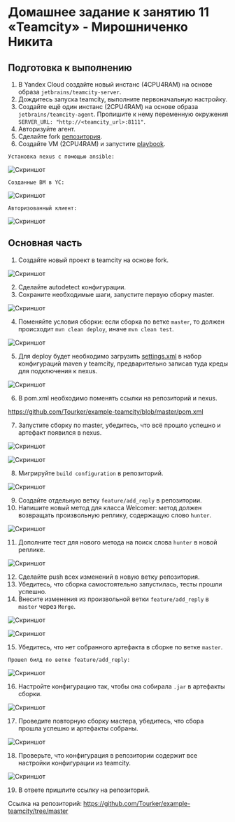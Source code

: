 # Домашнее задание к занятию 11 «Teamcity» - Мирошниченко Никита

## Подготовка к выполнению

1. В Yandex Cloud создайте новый инстанс (4CPU4RAM) на основе образа `jetbrains/teamcity-server`.
2. Дождитесь запуска teamcity, выполните первоначальную настройку.
3. Создайте ещё один инстанс (2CPU4RAM) на основе образа `jetbrains/teamcity-agent`. Пропишите к нему переменную окружения `SERVER_URL: "http://<teamcity_url>:8111"`.
4. Авторизуйте агент.
5. Сделайте fork [репозитория](https://github.com/aragastmatb/example-teamcity).
6. Создайте VM (2CPU4RAM) и запустите [playbook](./infrastructure).

`Установка nexus с помощью ansible: `

![Скриншот](https://github.com/Tourker/Git_HW/blob/main/HW_CI/img/04/1.jpg)

`Созданные ВМ в YC: `

![Скриншот](https://github.com/Tourker/Git_HW/blob/main/HW_CI/img/04/2.jpg)

`Авторизованный клиент: `

![Скриншот](https://github.com/Tourker/Git_HW/blob/main/HW_CI/img/04/4.jpg)

## Основная часть

1. Создайте новый проект в teamcity на основе fork.

![Скриншот](https://github.com/Tourker/Git_HW/blob/main/HW_CI/img/04/3.jpg)

2. Сделайте autodetect конфигурации.
3. Сохраните необходимые шаги, запустите первую сборку master.

![Скриншот](https://github.com/Tourker/Git_HW/blob/main/HW_CI/img/04/5.jpg)

4. Поменяйте условия сборки: если сборка по ветке `master`, то должен происходит `mvn clean deploy`, иначе `mvn clean test`.

![Скриншот](https://github.com/Tourker/Git_HW/blob/main/HW_CI/img/04/5_1.jpg)

5. Для deploy будет необходимо загрузить [settings.xml](./teamcity/settings.xml) в набор конфигураций maven у teamcity, предварительно записав туда креды для подключения к nexus.

![Скриншот](https://github.com/Tourker/Git_HW/blob/main/HW_CI/img/04/6.jpg)

6. В pom.xml необходимо поменять ссылки на репозиторий и nexus.

https://github.com/Tourker/example-teamcity/blob/master/pom.xml

7. Запустите сборку по master, убедитесь, что всё прошло успешно и артефакт появился в nexus.

![Скриншот](https://github.com/Tourker/Git_HW/blob/main/HW_CI/img/04/7.jpg)

![Скриншот](https://github.com/Tourker/Git_HW/blob/main/HW_CI/img/04/8.jpg)

8. Мигрируйте `build configuration` в репозиторий.

![Скриншот](https://github.com/Tourker/Git_HW/blob/main/HW_CI/img/04/10.jpg)

9. Создайте отдельную ветку `feature/add_reply` в репозитории.
10. Напишите новый метод для класса Welcomer: метод должен возвращать произвольную реплику, содержащую слово `hunter`.

![Скриншот](https://github.com/Tourker/Git_HW/blob/main/HW_CI/img/04/11.jpg)

11. Дополните тест для нового метода на поиск слова `hunter` в новой реплике.

![Скриншот](https://github.com/Tourker/Git_HW/blob/main/HW_CI/img/04/12.jpg)

12. Сделайте push всех изменений в новую ветку репозитория.
13. Убедитесь, что сборка самостоятельно запустилась, тесты прошли успешно.
14. Внесите изменения из произвольной ветки `feature/add_reply` в `master` через `Merge`.

![Скриншот](https://github.com/Tourker/Git_HW/blob/main/HW_CI/img/04/14.jpg)

![Скриншот](https://github.com/Tourker/Git_HW/blob/main/HW_CI/img/04/15.jpg)

15. Убедитесь, что нет собранного артефакта в сборке по ветке `master`.

`Прошел билд по ветке feature/add_reply: `

![Скриншот](https://github.com/Tourker/Git_HW/blob/main/HW_CI/img/04/13.jpg)

16. Настройте конфигурацию так, чтобы она собирала `.jar` в артефакты сборки.

![Скриншот](https://github.com/Tourker/Git_HW/blob/main/HW_CI/img/04/17.jpg)

17. Проведите повторную сборку мастера, убедитесь, что сбора прошла успешно и артефакты собраны.

![Скриншот](https://github.com/Tourker/Git_HW/blob/main/HW_CI/img/04/18.jpg)

18. Проверьте, что конфигурация в репозитории содержит все настройки конфигурации из teamcity.

![Скриншот](https://github.com/Tourker/Git_HW/blob/main/HW_CI/img/04/19.jpg)

19. В ответе пришлите ссылку на репозиторий.

Ссылка на репозиторий: https://github.com/Tourker/example-teamcity/tree/master